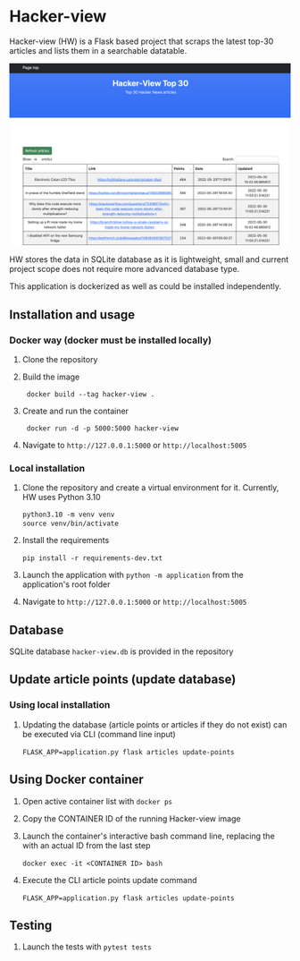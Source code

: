 # Hacker-view

Hacker-view (HW) is a Flask based project that scraps the latest top-30 articles 
and lists them in a searchable datatable.

![demo image](./demo.png)

HW stores the data in SQLite database as it is lightweight, small and current project scope does not
require more advanced database type.

This application is dockerized as well as could be installed independently.


## Installation and usage

### Docker way (docker must be installed locally)

1. Clone the repository


2. Build the image
    
        docker build --tag hacker-view . 


3. Create and run the container 
        
        docker run -d -p 5000:5000 hacker-view


4. Navigate to `http://127.0.0.1:5000` or `http://localhost:5005`



### Local installation

1. Clone the repository and create a virtual environment for it.
   Currently, HW uses Python 3.10

       python3.10 -m venv venv
       source venv/bin/activate


2. Install the requirements
   
      `pip install -r requirements-dev.txt`


3. Launch the application with `python -m application` from the application's root folder


4. Navigate to `http://127.0.0.1:5000` or `http://localhost:5005`



## Database
      
SQLite database `hacker-view.db` is provided in the repository



## Update article points (update database)

### Using local installation

1. Updating the database (article points or articles if they do not exist) 
can be executed via CLI (command line input)
   
   `FLASK_APP=application.py flask articles update-points`



## Using Docker container

1. Open active container list with `docker ps`


2. Copy the CONTAINER ID of the running Hacker-view image


3. Launch the container's interactive bash command line, 
replacing the <CONTAINER ID> with an actual ID from the last step

   `docker exec -it <CONTAINER ID> bash`


4. Execute the CLI article points update command
   
   `FLASK_APP=application.py flask articles update-points`



## Testing

1. Launch the tests with `pytest tests`
